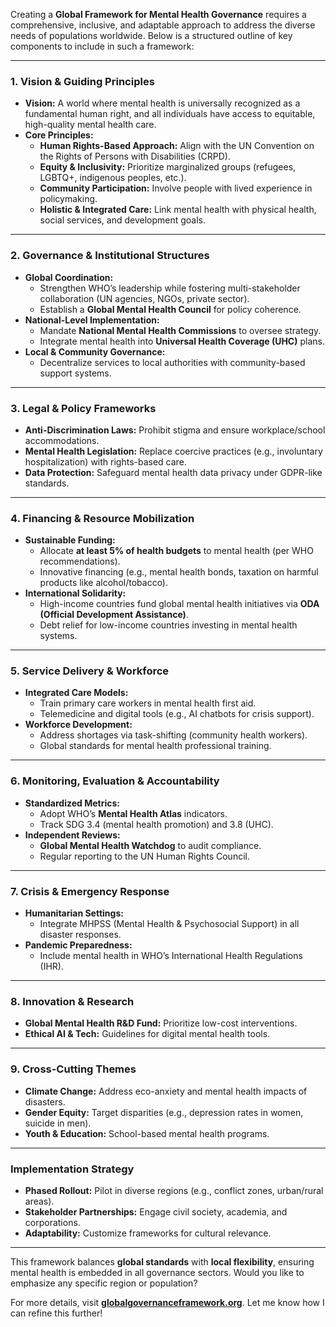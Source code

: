 Creating a **Global Framework for Mental Health Governance** requires a comprehensive, inclusive, and adaptable approach to address the diverse needs of populations worldwide. Below is a structured outline of key components to include in such a framework:

---

### **1. Vision & Guiding Principles**  
- **Vision:** A world where mental health is universally recognized as a fundamental human right, and all individuals have access to equitable, high-quality mental health care.  
- **Core Principles:**  
  - **Human Rights-Based Approach:** Align with the UN Convention on the Rights of Persons with Disabilities (CRPD).  
  - **Equity & Inclusivity:** Prioritize marginalized groups (refugees, LGBTQ+, indigenous peoples, etc.).  
  - **Community Participation:** Involve people with lived experience in policymaking.  
  - **Holistic & Integrated Care:** Link mental health with physical health, social services, and development goals.  

---

### **2. Governance & Institutional Structures**  
- **Global Coordination:**  
  - Strengthen WHO’s leadership while fostering multi-stakeholder collaboration (UN agencies, NGOs, private sector).  
  - Establish a **Global Mental Health Council** for policy coherence.  
- **National-Level Implementation:**  
  - Mandate **National Mental Health Commissions** to oversee strategy.  
  - Integrate mental health into **Universal Health Coverage (UHC)** plans.  
- **Local & Community Governance:**  
  - Decentralize services to local authorities with community-based support systems.  

---

### **3. Legal & Policy Frameworks**  
- **Anti-Discrimination Laws:** Prohibit stigma and ensure workplace/school accommodations.  
- **Mental Health Legislation:** Replace coercive practices (e.g., involuntary hospitalization) with rights-based care.  
- **Data Protection:** Safeguard mental health data privacy under GDPR-like standards.  

---

### **4. Financing & Resource Mobilization**  
- **Sustainable Funding:**  
  - Allocate **at least 5% of health budgets** to mental health (per WHO recommendations).  
  - Innovative financing (e.g., mental health bonds, taxation on harmful products like alcohol/tobacco).  
- **International Solidarity:**  
  - High-income countries fund global mental health initiatives via **ODA (Official Development Assistance)**.  
  - Debt relief for low-income countries investing in mental health systems.  

---

### **5. Service Delivery & Workforce**  
- **Integrated Care Models:**  
  - Train primary care workers in mental health first aid.  
  - Telemedicine and digital tools (e.g., AI chatbots for crisis support).  
- **Workforce Development:**  
  - Address shortages via task-shifting (community health workers).  
  - Global standards for mental health professional training.  

---

### **6. Monitoring, Evaluation & Accountability**  
- **Standardized Metrics:**  
  - Adopt WHO’s **Mental Health Atlas** indicators.  
  - Track SDG 3.4 (mental health promotion) and 3.8 (UHC).  
- **Independent Reviews:**  
  - **Global Mental Health Watchdog** to audit compliance.  
  - Regular reporting to the UN Human Rights Council.  

---

### **7. Crisis & Emergency Response**  
- **Humanitarian Settings:**  
  - Integrate MHPSS (Mental Health & Psychosocial Support) in all disaster responses.  
- **Pandemic Preparedness:**  
  - Include mental health in WHO’s International Health Regulations (IHR).  

---

### **8. Innovation & Research**  
- **Global Mental Health R&D Fund:** Prioritize low-cost interventions.  
- **Ethical AI & Tech:** Guidelines for digital mental health tools.  

---

### **9. Cross-Cutting Themes**  
- **Climate Change:** Address eco-anxiety and mental health impacts of disasters.  
- **Gender Equity:** Target disparities (e.g., depression rates in women, suicide in men).  
- **Youth & Education:** School-based mental health programs.  

---

### **Implementation Strategy**  
- **Phased Rollout:** Pilot in diverse regions (e.g., conflict zones, urban/rural areas).  
- **Stakeholder Partnerships:** Engage civil society, academia, and corporations.  
- **Adaptability:** Customize frameworks for cultural relevance.  

---

This framework balances **global standards** with **local flexibility**, ensuring mental health is embedded in all governance sectors. Would you like to emphasize any specific region or population?  

For more details, visit **[globalgovernanceframework.org](https://globalgovernanceframework.org)**. Let me know how I can refine this further!
